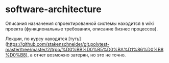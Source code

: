 # software-architecture

Описания назначения спроектированной системы находится в wiki проекта (функциональные требования, описание бизнес процессов).

Лекции, по курсу находятся [туть] (https://github.com/stakenschneider/git.polytest-master/tree/master/2/trpo/%D0%BB%D0%B5%D0%BA%D1%86%D0%B8%D0%B8), а отчет возможно затерян, но это не точно.
